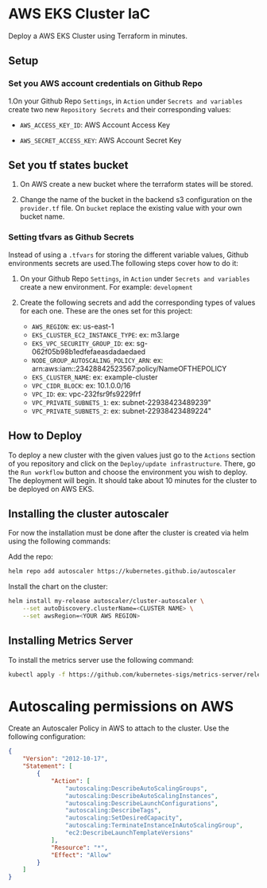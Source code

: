 # AWS EKS Cluster IaC

Deploy a AWS EKS Cluster using Terraform in minutes.

## Setup

### Set you AWS account credentials on Github Repo

1.On your Github Repo `Settings`, in `Action` under `Secrets and variables` create two new `Repository Secrets` and their corresponding values:

* `AWS_ACCESS_KEY_ID`: AWS Account Access Key

* `AWS_SECRET_ACCESS_KEY`: AWS Account Secret Key

## Set you tf states bucket

1. On AWS create a new bucket where the terraform states will be stored.

2. Change the name of the bucket in the backend s3 configuration on the `provider.tf` file. On `bucket` replace the existing value with your own bucket name.

### Setting tfvars as Github Secrets

Instead of using a `.tfvars` for storing the different variable values, Github environments secrets are used.The following steps cover how to do it:

1. On your Github Repo `Settings`, in `Action` under `Secrets and variables` create a new environment. For example: `development`

2. Create the following secrets and add the corresponding types of values for each one. These are the ones set for this project:

    * `AWS_REGION`: ex: us-east-1
    * `EKS_CLUSTER_EC2_INSTANCE_TYPE`: ex: m3.large
    * `EKS_VPC_SECURITY_GROUP_ID`: ex: sg-062f05b98b1edfefaeasdadaedaed
    * `NODE_GROUP_AUTOSCALING_POLICY_ARN`: ex: arn:aws:iam::23428842523567:policy/NameOFTHEPOLICY
    * `EKS_CLUSTER_NAME`: ex: example-cluster
    * `VPC_CIDR_BLOCK`: ex: 10.1.0.0/16
    * `VPC_ID`: ex: vpc-232fsr9fs9229frf
    * `VPC_PRIVATE_SUBNETS_1`: ex: subnet-22938423489239"
    * `VPC_PRIVATE_SUBNETS_2`: ex: subnet-22938423489224"

## How to Deploy

To deploy a new cluster with the given values just go to the `Actions` section of you repository and click on the `Deploy/update infrastructure`. There, go the `Run workflow` button and choose the environment you wish to deploy. The deployment will begin. It should take about 10 minutes for the cluster to be deployed on AWS EKS.


## Installing the cluster autoscaler

For now the installation must be done after the cluster is created via helm using the following commands:

Add the repo:
```sh
helm repo add autoscaler https://kubernetes.github.io/autoscaler
```

Install the chart on the cluster:

```sh
helm install my-release autoscaler/cluster-autoscaler \
    --set autoDiscovery.clusterName=<CLUSTER NAME> \
    --set awsRegion=<YOUR AWS REGION>
```


## Installing Metrics Server

To install the metrics server use the following command:


```sh
kubectl apply -f https://github.com/kubernetes-sigs/metrics-server/releases/latest/download/components.yaml
```


# Autoscaling permissions on AWS

Create an Autoscaler Policy in AWS to attach to the cluster. Use the following configuration:

```json
{
    "Version": "2012-10-17",
    "Statement": [
        {
            "Action": [
                "autoscaling:DescribeAutoScalingGroups",
                "autoscaling:DescribeAutoScalingInstances",
                "autoscaling:DescribeLaunchConfigurations",
                "autoscaling:DescribeTags",
                "autoscaling:SetDesiredCapacity",
                "autoscaling:TerminateInstanceInAutoScalingGroup",
                "ec2:DescribeLaunchTemplateVersions"
            ],
            "Resource": "*",
            "Effect": "Allow"
        }
    ]
}
```